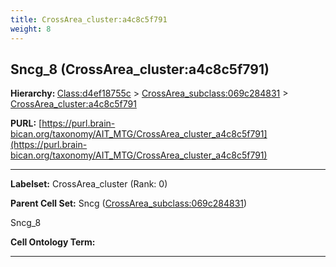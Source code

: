 ```yaml
---
title: CrossArea_cluster:a4c8c5f791
weight: 8
---
```

## Sncg_8 (CrossArea_cluster:a4c8c5f791)
<b>Hierarchy: </b>
[Class:d4ef18755c](../Class_d4ef18755c) >
[CrossArea_subclass:069c284831](../CrossArea_subclass_069c284831) >
[CrossArea_cluster:a4c8c5f791](../CrossArea_cluster_a4c8c5f791)

**PURL:** [https://purl.brain-bican.org/taxonomy/AIT_MTG/CrossArea_cluster_a4c8c5f791](https://purl.brain-bican.org/taxonomy/AIT_MTG/CrossArea_cluster_a4c8c5f791)

---


**Labelset:** CrossArea_cluster (Rank: 0)

**Parent Cell Set:** Sncg ([CrossArea_subclass:069c284831](../CrossArea_subclass_069c284831))

Sncg_8


**Cell Ontology Term:** 

[MARKER GENES.]: #


---

[TRANSFERRED ANNOTATIONS.]: #


[AUTHOR ANNOTATION FIELDS.]: #

